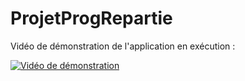 # ProjetProgRepartie

Vidéo de démonstration de l'application en exécution :   

[![Vidéo de démonstration](http://img.youtube.com/vi/57ymhYCMo4A/0.jpg)](http://www.youtube.com/watch?v=57ymhYCMo4A "Projet noté : Calcul parallèle. Démo")

